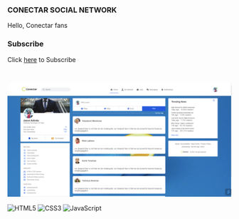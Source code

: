 ### CONECTAR SOCIAL NETWORK


Hello, Conectar fans


### Subscribe
Click [here](https://jasonadindu.github.io/conectar/) to Subscribe

<br />


![](./assets/img/conectarimg.png)



![HTML5](https://img.shields.io/badge/html5-%23E34F26.svg?style=for-the-badge&logo=html5&logoColor=white)
![CSS3](https://img.shields.io/badge/css3-%231572B6.svg?style=for-the-badge&logo=css3&logoColor=white)
![JavaScript](https://img.shields.io/badge/javascript-%23323330.svg?style=for-the-badge&logo=javascript&logoColor=%23F7DF1E)